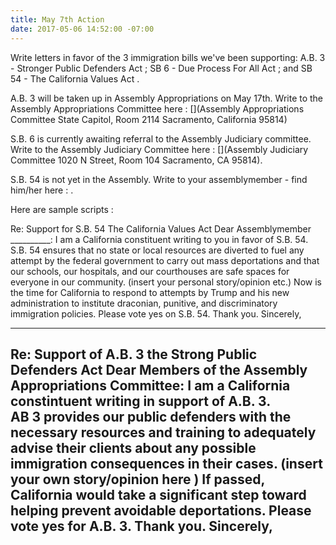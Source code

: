 ```yaml
---
title: May 7th Action
date: 2017-05-06 14:52:00 -07:00
---
```


Write letters in favor of the 3 immigration bills we've been supporting:  A.B. 3 - Stronger Public Defenders Act [](https://www.aclunc.org/our-work/legislation/strengthening-public-defenders-act-ab-3); SB 6 - Due Process For All Act [](https://www.aclusocal.org/en/legislation/due-process-all-act); and SB 54 - The California Values Act [](https://www.aclunc.org/our-work/legislation/california-values-act-sb-54). 

A.B. 3 will be taken up in Assembly Appropriations on May 17th. Write to the Assembly Appropriations Committee here : [](Assembly Appropriations Committee State Capitol, Room 2114 Sacramento, California 95814)

S.B. 6 is currently awaiting referral to the Assembly Judiciary committee.  Write to the Assembly Judiciary Committee here : [](Assembly Judiciary Committee 1020 N Street, Room 104 Sacramento, CA 95814).

S.B. 54 is not yet in the Assembly. Write to your assemblymember -
 find him/her here : [](http://findyourrep.legislature.ca.gov/).  

Here are sample scripts :

Re: Support for S.B. 54 The California Values Act
Dear Assemblymember __________:
I am a California constituent writing to you in favor of S.B. 54.
S.B. 54 ensures that no state or local resources are diverted to fuel any attempt by the federal government to carry out mass deportations and that our schools, our hospitals, and our courthouses are safe spaces for everyone in our community. (insert your personal story/opinion etc.) Now is the time for California to respond to attempts by Trump and his new administration to institute draconian, punitive, and discriminatory immigration policies. Please vote yes on S.B. 54.
Thank you.
Sincerely,

------------------------------------

Re:  Support of A.B. 3 the Strong Public Defenders Act
Dear Members of the Assembly Appropriations Committee:
I am a California constintuent writing in support of A.B. 3.  
AB 3 provides our public defenders with the necessary resources and training to adequately advise their clients about any possible immigration consequences in their cases. (insert your own story/opinion here ) If passed, California would take a significant step toward helping prevent avoidable deportations.  Please vote yes for A.B. 3.
Thank you.
Sincerely,
---------------------------------



  

